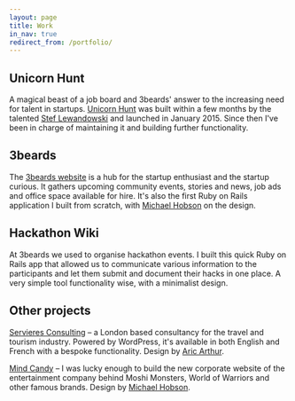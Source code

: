 ```yaml
---
layout: page
title: Work
in_nav: true
redirect_from: /portfolio/
---
```


## Unicorn Hunt

A magical beast of a job board and 3beards' answer to the increasing need for talent in startups. [Unicorn Hunt](https://unicornhunt.io) was built within a few months by the talented [Stef Lewandowski](https://twitter.com/stef) and launched in January 2015. Since then I've been in charge of maintaining it and building further functionality.

## 3beards

The [3beards website](http://3-beards.com) is a hub for the startup enthusiast and the startup curious. It gathers upcoming community events, stories and news, job ads and office space available for hire. It's also the first Ruby on Rails application I built from scratch, with [Michael Hobson](https://twitter.com/imhobson) on the design.

## Hackathon Wiki

At 3beards we used to organise hackathon events. I built this quick Ruby on Rails app that allowed us to communicate various information to the participants and let them submit and document their hacks in one place. A very simple tool functionality wise, with a minimalist design.

## Other projects

[Servieres Consulting](http://servieres-consulting.com) – a London based consultancy for the travel and tourism industry. Powered by WordPress, it's available in both English and French with a bespoke functionality. Design by [Aric Arthur](http://aricarthur.co.uk).

[Mind Candy](http://mindcandy.com) – I was lucky enough to build the new corporate website of the entertainment company behind Moshi Monsters, World of Warriors and other famous brands. Design by [Michael Hobson](https://twitter.com/imhobson).
